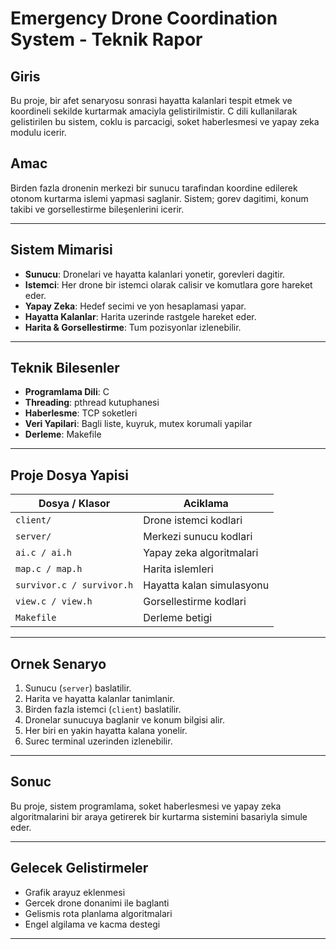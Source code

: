 # Emergency Drone Coordination System - Teknik Rapor

## Giris

Bu proje, bir afet senaryosu sonrasi hayatta kalanlari tespit etmek ve koordineli sekilde kurtarmak amaciyla gelistirilmistir. C dili kullanilarak gelistirilen bu sistem, coklu is parcacigi, soket haberlesmesi ve yapay zeka modulu icerir.

## Amac

Birden fazla dronenin merkezi bir sunucu tarafindan koordine edilerek otonom kurtarma islemi yapmasi saglanir. Sistem; gorev dagitimi, konum takibi ve gorsellestirme bileşenlerini icerir.

---

## Sistem Mimarisi

- **Sunucu**: Dronelari ve hayatta kalanlari yonetir, gorevleri dagitir.
- **Istemci**: Her drone bir istemci olarak calisir ve komutlara gore hareket eder.
- **Yapay Zeka**: Hedef secimi ve yon hesaplamasi yapar.
- **Hayatta Kalanlar**: Harita uzerinde rastgele hareket eder.
- **Harita & Gorsellestirme**: Tum pozisyonlar izlenebilir.

---

## Teknik Bilesenler

- **Programlama Dili**: C
- **Threading**: pthread kutuphanesi
- **Haberlesme**: TCP soketleri
- **Veri Yapilari**: Bagli liste, kuyruk, mutex korumali yapilar
- **Derleme**: Makefile

---

## Proje Dosya Yapisi

| Dosya / Klasor         | Aciklama                         |
|------------------------|----------------------------------|
| `client/`              | Drone istemci kodlari            |
| `server/`              | Merkezi sunucu kodlari           |
| `ai.c / ai.h`          | Yapay zeka algoritmalari         |
| `map.c / map.h`        | Harita islemleri                 |
| `survivor.c / survivor.h` | Hayatta kalan simulasyonu    |
| `view.c / view.h`      | Gorsellestirme kodlari           |
| `Makefile`             | Derleme betigi                   |

---

## Ornek Senaryo

1. Sunucu (`server`) baslatilir.
2. Harita ve hayatta kalanlar tanimlanir.
3. Birden fazla istemci (`client`) baslatilir.
4. Dronelar sunucuya baglanir ve konum bilgisi alir.
5. Her biri en yakin hayatta kalana yonelir.
6. Surec terminal uzerinden izlenebilir.

---

## Sonuc

Bu proje, sistem programlama, soket haberlesmesi ve yapay zeka algoritmalarini bir araya getirerek bir kurtarma sistemini basariyla simule eder.

---

## Gelecek Gelistirmeler

- Grafik arayuz eklenmesi
- Gercek drone donanimi ile baglanti
- Gelismis rota planlama algoritmalari
- Engel algilama ve kacma destegi

---

